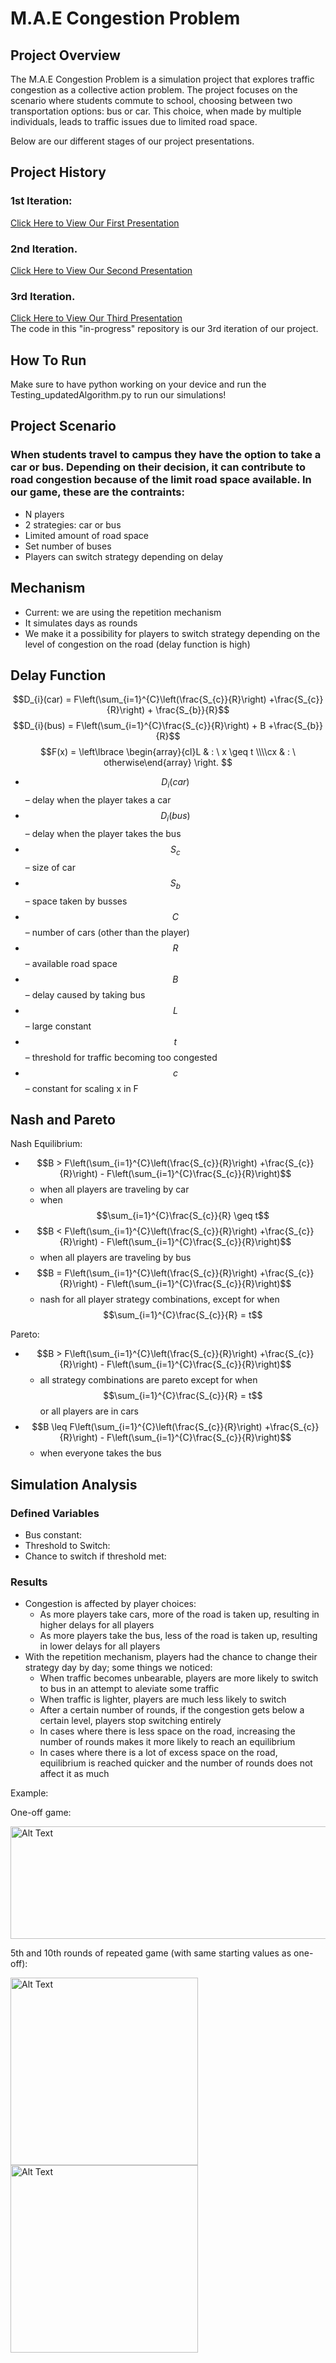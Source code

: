 # M.A.E Congestion Problem

## Project Overview

The M.A.E Congestion Problem is a simulation project that explores traffic congestion as a collective action problem. The project focuses on the scenario where students commute to school, choosing between two transportation options: bus or car. This choice, when made by multiple individuals, leads to traffic issues due to limited road space.

Below are our different stages of our project presentations.
<h2>Project History</h2>
  <h3>1st Iteration:</h3>
    <a href="https://uflorida-my.sharepoint.com/:p:/g/personal/egiron_ufl_edu/EbzQyMYT8TZAjG-deU-WgJwBD0MQurBSNnY9yr-mRaPqYw?e=a6fPDg">Click Here to View Our First Presentation<a>
  <h3>2nd Iteration.</h3>
    <a href="https://uflorida-my.sharepoint.com/:p:/g/personal/egiron_ufl_edu/EQ8FcKa_Q3NIl_HodE7qynoBTn9bDdhCR5cewVtorGZaOQ?e=crPwxD">Click Here to View Our Second Presentation<a>
  <h3>3rd Iteration.</h3>
      <a href="https://uflorida-my.sharepoint.com/:p:/g/personal/egiron_ufl_edu/EbMzl-hWpVZHmMbQq3wraO4BWp_hQrkxnr-2EPTRHGksAw?e=RFAFaa">Click Here to View Our Third Presentation<a>
      <br>The code in this "in-progress" repository is our 3rd iteration of our project.</br>

## How To Run
Make sure to have python working on your device and run the Testing_updatedAlgorithm.py to run our simulations!

## Project Scenario
### When students travel to campus they have the option to take a car or bus. Depending on their decision, it can contribute to road congestion because of the limit road space available. In our game, these are the contraints: 
* N players
* 2 strategies: car or bus
* Limited amount of road space
* Set number of buses
* Players can switch strategy depending on delay

## Mechanism
* Current: we are using the repetition mechanism
* It simulates days as rounds 
* We make it a possibility for players to switch strategy depending on the level of congestion on the road (delay function is high)

## Delay Function
$$D_{i}(car) = F\left(\sum_{i=1}^{C}\left(\frac{S_{c}}{R}\right) +\frac{S_{c}}{R}\right) + \frac{S_{b}}{R}$$
$$D_{i}(bus) = F\left(\sum_{i=1}^{C}\frac{S_{c}}{R}\right) + B +\frac{S_{b}}{R}$$
$$F(x) = \left\lbrace \begin{array}{cl}L & : \ x \geq t \\\\cx & : \ otherwise\end{array} \right. $$

* $$D_{i}(car)$$ – delay when the player takes a car
* $$D_{i}(bus)$$ – delay when the player takes the bus
* $$S_{c}$$ – size of car 
* $$S_{b}$$ – space taken by busses
* $$C$$ – number of cars (other than the player)
* $$R$$ – available road space 
* $$B$$ – delay caused by taking bus
* $$L$$ – large constant
* $$t$$ – threshold for traffic becoming too congested
* $$c$$ – constant for scaling x in F

## Nash and Pareto
Nash Equilibrium:
* $$B > F\left(\sum_{i=1}^{C}\left(\frac{S_{c}}{R}\right) +\frac{S_{c}}{R}\right) - F\left(\sum_{i=1}^{C}\frac{S_{c}}{R}\right)$$
  * when all players are traveling by car
  * when $$\sum_{i=1}^{C}\frac{S_{c}}{R} \geq t$$
* $$B < F\left(\sum_{i=1}^{C}\left(\frac{S_{c}}{R}\right) +\frac{S_{c}}{R}\right) - F\left(\sum_{i=1}^{C}\frac{S_{c}}{R}\right)$$
  * when all players are traveling by bus
* $$B = F\left(\sum_{i=1}^{C}\left(\frac{S_{c}}{R}\right) +\frac{S_{c}}{R}\right) - F\left(\sum_{i=1}^{C}\frac{S_{c}}{R}\right)$$
  * nash for all player strategy combinations, except for when $$\sum_{i=1}^{C}\frac{S_{c}}{R} = t$$   
 
Pareto:
* $$B > F\left(\sum_{i=1}^{C}\left(\frac{S_{c}}{R}\right) +\frac{S_{c}}{R}\right) - F\left(\sum_{i=1}^{C}\frac{S_{c}}{R}\right)$$
  * all strategy combinations are pareto except for when $$\sum_{i=1}^{C}\frac{S_{c}}{R} = t$$ or all players are in cars
* $$B \leq F\left(\sum_{i=1}^{C}\left(\frac{S_{c}}{R}\right) +\frac{S_{c}}{R}\right) - F\left(\sum_{i=1}^{C}\frac{S_{c}}{R}\right)$$
  * when everyone takes the bus

## Simulation Analysis
### Defined Variables
* Bus constant: 
* Threshold to Switch:
* Chance to switch if threshold met:

### Results
* Congestion is affected by player choices:
  * As more players take cars, more of the road is taken up, resulting in higher delays for all players
  * As more players take the bus, less of the road is taken up, resulting in lower delays for all players
* With the repetition mechanism, players had the chance to change their strategy day by day; some things we noticed:
  * When traffic becomes unbearable, players are more likely to switch to bus in an attempt to aleviate some traffic
  * When traffic is lighter, players are much less likely to switch
  * After a certain number of rounds, if the congestion gets below a certain level, players stop switching entirely
  * In cases where there is less space on the road, increasing the number of rounds makes it more likely to reach an equilibrium
  * In cases where there is a lot of excess space on the road, equilibrium is reached quicker and the number of rounds does not affect it as much
 
Example:

One-off game:

<img src="https://github.com/user-attachments/assets/1ea203ac-cb06-44b3-94ab-09e8838d6843" alt="Alt Text" width="800" height="180">

5th and 10th rounds of repeated game (with same starting values as one-off):

<img src="https://github.com/user-attachments/assets/4c589d22-109b-4f6e-bee3-5052e97a221d" alt="Alt Text" width="300" height="300">

<img src="https://github.com/user-attachments/assets/ac39ccc0-9f37-4b81-8d0d-602b80b1a337" alt="Alt Text" width="300" height="300">


